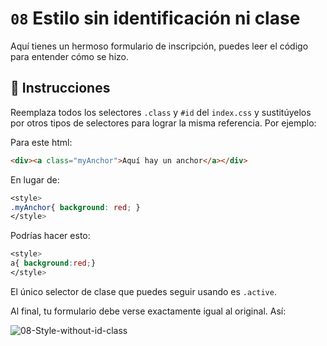 # `08` Estilo sin identificación ni clase

Aquí tienes un hermoso formulario de inscripción, puedes leer el código para entender cómo se hizo.

## 📝 Instrucciones

Reemplaza todos los selectores `.class` y `#id` del `index.css` y sustitúyelos por otros tipos de selectores para lograr la misma referencia. Por ejemplo:

Para este html:
```html
<div><a class="myAnchor">Aquí hay un anchor</a></div>
```

En lugar de:

```css
<style>
.myAnchor{ background: red; }
</style>
```

Podrías hacer esto:

```css
<style>
a{ background:red;}
</style>
```

El único selector de clase que puedes seguir usando es `.active`.

Al final, tu formulario debe verse exactamente igual al original. Así:

![08-Style-without-id-class](https://github.com/4GeeksAcademy/html-forms-tutorial-exercises/blob/master/.learn/assets/Hl9RhW1.gif?raw=true)



